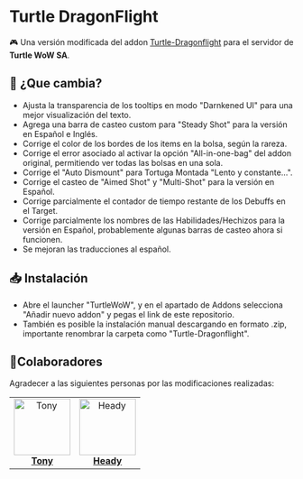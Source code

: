 # Turtle DragonFlight
🎮 Una versión modificada del addon [Turtle-Dragonflight](https://github.com/TheLinuxITGuy/Turtle-Dragonflight) para el servidor de **Turtle WoW SA**.

## 🐉 ¿Que cambia?
- Ajusta la transparencia de los tooltips en modo "Darnkened UI" para una mejor visualización del texto.
- Agrega una barra de casteo custom para "Steady Shot" para la versión en Español e Inglés.
- Corrige el color de los bordes de los items en la bolsa, según la rareza.
- Corrige el error asociado al activar la opción "All-in-one-bag" del addon original, permitiendo ver todas las bolsas en una sola.
- Corrige el "Auto Dismount" para Tortuga Montada "Lento y constante...".
- Corrige el casteo de "Aimed Shot" y "Multi-Shot" para la versión en Español.
- Corrige parcialmente el contador de tiempo restante de los Debuffs en el Target.
- Corrige parcialmente los nombres de las Habilidades/Hechizos para la versión en Español, probablemente algunas barras de casteo ahora si funcionen.
- Se mejoran las traducciones al español.

## 📥 Instalación
- Abre el launcher "TurtleWoW", y en el apartado de Addons selecciona "Añadir nuevo addon" y pegas el link de este repositorio.
- También es posible la instalación manual descargando en formato .zip, importante renombrar la carpeta como "Turtle-Dragonflight".

## 🌟Colaboradores
Agradecer a las siguientes personas por las modificaciones realizadas:

<table> <tr> <td align="center"> <a href="https://github.com/TonyG-Bot"> <img src="https://github.com/TonyG-Bot.png" width="100px;" alt="Tony"/><br /> <b><span style="font-size:16px;">Tony</span></b> </a> </td> <td align="center"> <a href="https://github.com/JoseToAP"> <img src="https://github.com/JoseToAP.png" width="100px;" alt="Heady"/><br /> <b><span style="font-size:16px;">Heady</span></b> </a> </td> </tr> </table>
